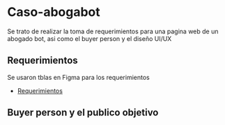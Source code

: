 # Caso-abogabot
Se trato de realizar la toma de requerimientos para una pagina web de un abogado bot, asi como el buyer person y el diseño UI/UX

## Requerimientos
Se usaron tblas en Figma para los requerimientos
* [Requerimientos](https://www.figma.com/file/gW6rppd1D9uLiBD2T3z2uP/Requerimientos)

## Buyer person y el publico objetivo
